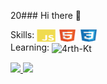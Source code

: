 20### Hi there 👋

Skills:
<img align="center" alt="4rth-Js" height="20" width="30" src="https://raw.githubusercontent.com/devicons/devicon/master/icons/javascript/javascript-plain.svg">
<img align="center" alt="4rth-HTML" height="20" width="30" src="https://raw.githubusercontent.com/devicons/devicon/master/icons/html5/html5-original.svg">
<img align="center" alt="4rth-CSS" height="20" width="30" src="https://raw.githubusercontent.com/devicons/devicon/master/icons/css3/css3-original.svg">
<br>
Learning:
<img align="center" alt="4rth-Kt" height="20" width="30" src="https://cdn.jsdelivr.net/gh/devicons/devicon/icons/kotlin/kotlin-original.svg">

<div align="start">
  <a href="https://github.com/4rthdss">
    <img height="140em" src="https://github-readme-stats.vercel.app/api?username=4rthdss&show_icons=true&theme=dark&include_all_commits=true&count_private=true"/>
  <img height="140em" src="https://github-readme-stats.vercel.app/api/top-langs/?username=4rthdss&layout=compact&langs_count=7&theme=dark"/>
</div>
